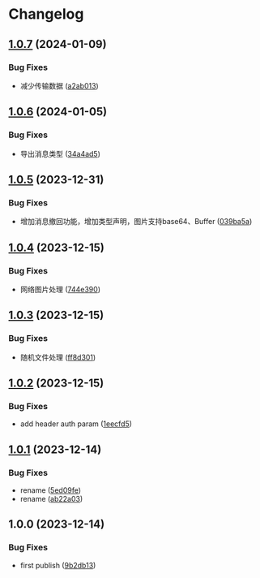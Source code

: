 # Changelog

## [1.0.7](https://github.com/lc-cn/dingtalk-bot/compare/v1.0.6...v1.0.7) (2024-01-09)


### Bug Fixes

* 减少传输数据 ([a2ab013](https://github.com/lc-cn/dingtalk-bot/commit/a2ab013c8f7373b4a81327b21f73beb3d2e95b02))

## [1.0.6](https://github.com/lc-cn/dingtalk-bot/compare/v1.0.5...v1.0.6) (2024-01-05)


### Bug Fixes

* 导出消息类型 ([34a4ad5](https://github.com/lc-cn/dingtalk-bot/commit/34a4ad588fa2513875d441cfcc0a9b8ff2643e1a))

## [1.0.5](https://github.com/lc-cn/dingtalk-bot/compare/v1.0.4...v1.0.5) (2023-12-31)


### Bug Fixes

* 增加消息撤回功能，增加类型声明，图片支持base64、Buffer ([039ba5a](https://github.com/lc-cn/dingtalk-bot/commit/039ba5af612c1c9cc9734b5127aa0a2deaa2af6c))

## [1.0.4](https://github.com/lc-cn/dingtalk-bot/compare/v1.0.3...v1.0.4) (2023-12-15)


### Bug Fixes

* 网络图片处理 ([744e390](https://github.com/lc-cn/dingtalk-bot/commit/744e390abb32def8ba5c5eb6fd310f188e0f38d6))

## [1.0.3](https://github.com/lc-cn/dingtalk-bot/compare/v1.0.2...v1.0.3) (2023-12-15)


### Bug Fixes

* 随机文件处理 ([ff8d301](https://github.com/lc-cn/dingtalk-bot/commit/ff8d3015f955d2508165ffdd75e799493d17a0cb))

## [1.0.2](https://github.com/lc-cn/dingtalk-bot/compare/v1.0.1...v1.0.2) (2023-12-15)


### Bug Fixes

* add header auth param ([1eecfd5](https://github.com/lc-cn/dingtalk-bot/commit/1eecfd5c7f1c7a2e85856f247b1174da9396c097))

## [1.0.1](https://github.com/lc-cn/dingtalk-bot/compare/v1.0.0...v1.0.1) (2023-12-14)


### Bug Fixes

* rename ([5ed09fe](https://github.com/lc-cn/dingtalk-bot/commit/5ed09fe6738548ac38b932eb0c99159239266406))
* rename ([ab22a03](https://github.com/lc-cn/dingtalk-bot/commit/ab22a0378c9d7c5815316f1777109b54aee2b7dd))

## 1.0.0 (2023-12-14)


### Bug Fixes

* first publish ([9b2db13](https://github.com/lc-cn/dingtalk-bot/commit/9b2db13c967daf123642be0b025a516201f1fcc2))
